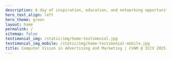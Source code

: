 ```yaml
---
description: A day of inspiration, education, and networking opportunities.
hero_text_align: left
hero_theme: green
layout: home
permalink: /
sitemap: false
testimonial_img: /static/img/home-testimonial.jpg
testimonial_img_mobile: /static/img/home-testimonial-mobile.jpg
title: Computer Vision in Advertising and Marketing | CVAM @ ICCV 2025
---
```

